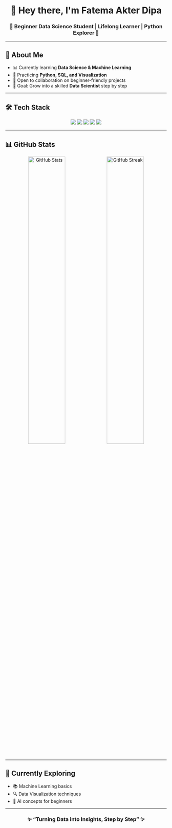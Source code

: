 <h1 align="center">👋 Hey there, I'm Fatema Akter Dipa</h1>
<h3 align="center">🚀 Beginner Data Science Student | Lifelong Learner | Python Explorer 🐍</h3>

---

## 🌱 About Me  
- 📊 Currently learning **Data Science & Machine Learning**  
- 🐍 Practicing **Python, SQL, and Visualization**  
- 🤝 Open to collaboration on beginner-friendly projects  
- 🎯 Goal: Grow into a skilled **Data Scientist** step by step  

---

## 🛠️ Tech Stack  
<p align="center">
  <img src="https://img.shields.io/badge/Python-3776AB?style=for-the-badge&logo=python&logoColor=white"/>
  <img src="https://img.shields.io/badge/SQL-003B57?style=for-the-badge&logo=postgresql&logoColor=white"/>
  <img src="https://img.shields.io/badge/Numpy-013243?style=for-the-badge&logo=numpy&logoColor=white"/>
  <img src="https://img.shields.io/badge/Pandas-150458?style=for-the-badge&logo=pandas&logoColor=white"/>
  <img src="https://img.shields.io/badge/Matplotlib-11557c?style=for-the-badge&logo=plotly&logoColor=white"/>
</p>

---

## 📊 GitHub Stats  
<p align="center">
  <img src="https://github-readme-stats.vercel.app/api?username=YourGitHubUsername&show_icons=true&theme=tokyonight" alt="GitHub Stats" width="48%"/>
  <img src="https://github-readme-streak-stats.herokuapp.com/?user=YourGitHubUsername&theme=tokyonight" alt="GitHub Streak" width="48%"/>
</p>

---

## 🚀 Currently Exploring  
- 📚 Machine Learning basics  
- 🔍 Data Visualization techniques  
- 🤖 AI concepts for beginners  

---

<h3 align="center">✨ “Turning Data into Insights, Step by Step” ✨</h3>
